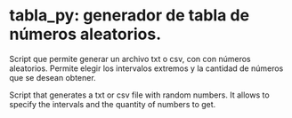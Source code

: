 # tabla_py: generador de tabla de números aleatorios.
Script que permite generar un archivo txt o csv, con con números aleatorios. Permite elegir los intervalos extremos y la cantidad de números que se desean obtener.

Script that generates a txt or csv file with random numbers. It allows to specify the intervals and the quantity of numbers to get.
